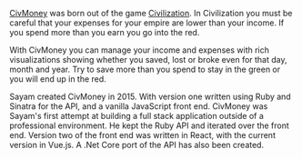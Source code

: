 [CivMoney](https://www.civmoney.com/) was born out of the game [Civilization](https://civilization.com/). In Civilization you must be careful that your expenses for your empire are lower than your income. If you spend more than you earn you go into the red.

With CivMoney you can manage your income and expenses with rich visualizations showing whether you saved, lost or broke even for that day, month and year. Try to save more than you spend to stay in the green or you will end up in the red.

Sayam created CivMoney in 2015. With version one written using Ruby and Sinatra for the API, and a vanilla JavaScript front end. CivMoney was Sayam's first attempt at building a full stack application outside of a professional environment. He kept the Ruby API and iterated over the front end. Version two of the front end was written in React, with the current version in Vue.js. A .Net Core port of the API has also been created.